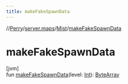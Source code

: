 ```yaml
---
title: makeFakeSpawnData
---
```

//[Perry](../../../index.html)/[server.maps](../index.html)/[Mist](index.html)/[makeFakeSpawnData](make-fake-spawn-data.html)



# makeFakeSpawnData



[jvm]\
fun [makeFakeSpawnData](make-fake-spawn-data.html)(level: [Int](https://kotlinlang.org/api/latest/jvm/stdlib/kotlin/-int/index.html)): [ByteArray](https://kotlinlang.org/api/latest/jvm/stdlib/kotlin/-byte-array/index.html)




